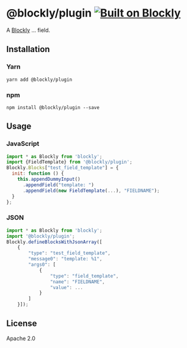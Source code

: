 # @blockly/plugin [![Built on Blockly](https://tinyurl.com/built-on-blockly)](https://github.com/google/blockly)

<!--
  - TODO: Add field description.
  -->
A [Blockly](https://www.npmjs.com/package/blockly) ... field.

## Installation

### Yarn
```
yarn add @blockly/plugin
```

### npm
```
npm install @blockly/plugin --save
```

## Usage

<!--
  - TODO: Update usage and rename field.
  -->

### JavaScript
```js
import * as Blockly from 'blockly';
import {FieldTemplate} from '@blockly/plugin';
Blockly.Blocks["test_field_template"] = {
  init: function () {
    this.appendDummyInput()
      .appendField("template: ")
      .appendField(new FieldTemplate(...), "FIELDNAME");
  }
};
```
### JSON

```js
import * as Blockly from 'blockly';
import '@blockly/plugin';
Blockly.defineBlocksWithJsonArray([
    {
        "type": "test_field_template",
        "message0": "template: %1",
        "args0": [
            {
                "type": "field_template",
                "name": "FIELDNAME",
                "value": ...
            }
        ]
    }]);
```

## License

Apache 2.0
